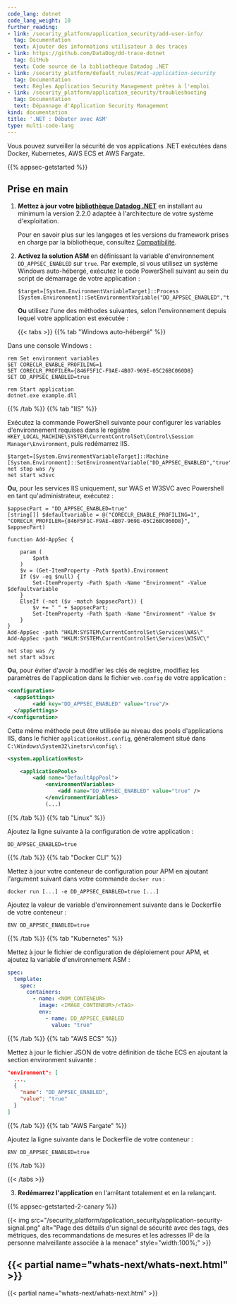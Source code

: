 ```yaml
---
code_lang: dotnet
code_lang_weight: 10
further_reading:
- link: /security_platform/application_security/add-user-info/
  tag: Documentation
  text: Ajouter des informations utilisateur à des traces
- link: https://github.com/DataDog/dd-trace-dotnet
  tag: GitHub
  text: Code source de la bibliothèque Datadog .NET
- link: /security_platform/default_rules/#cat-application-security
  tag: Documentation
  text: Règles Application Security Management prêtes à l'emploi
- link: /security_platform/application_security/troubleshooting
  tag: Documentation
  text: Dépannage d'Application Security Management
kind: documentation
title: '.NET : Débuter avec ASM'
type: multi-code-lang
---
```


Vous pouvez surveiller la sécurité de vos applications .NET exécutées dans Docker, Kubernetes, AWS ECS et AWS Fargate. 

{{% appsec-getstarted %}}

## Prise en main

1. **Mettez à jour votre [bibliothèque Datadog .NET][1]** en installant au minimum la version 2.2.0 adaptée à l'architecture de votre système d'exploitation.

   Pour en savoir plus sur les langages et les versions du framework prises en charge par la bibliothèque, consultez [Compatibilité][2].

2. **Activez la solution ASM** en définissant la variable d'environnement `DD_APPSEC_ENABLED` sur `true`. Par exemple, si vous utilisez un système Windows auto-hébergé, exécutez le code PowerShell suivant au sein du script de démarrage de votre application :
   ```
   $target=[System.EnvironmentVariableTarget]::Process
   [System.Environment]::SetEnvironmentVariable("DD_APPSEC_ENABLED","true",$target)
   ```

   **Ou** utilisez l'une des méthodes suivantes, selon l'environnement depuis lequel votre application est exécutée :

   {{< tabs >}}
{{% tab "Windows auto-hébergé" %}}

Dans une console Windows : 

```
rem Set environment variables
SET CORECLR_ENABLE_PROFILING=1
SET CORECLR_PROFILER={846F5F1C-F9AE-4B07-969E-05C26BC060D8}
SET DD_APPSEC_ENABLED=true

rem Start application
dotnet.exe example.dll
```

{{% /tab %}}
{{% tab "IIS" %}}

Exécutez la commande PowerShell suivante pour configurer les variables d'environnement requises dans le registre `HKEY_LOCAL_MACHINE\SYSTEM\CurrentControlSet\Control\Session Manager\Environment`, puis redémarrez IIS.
```
$target=[System.EnvironmentVariableTarget]::Machine
[System.Environment]::SetEnvironmentVariable("DD_APPSEC_ENABLED","true",$target)
net stop was /y
net start w3svc
```

**Ou**, pour les services IIS uniquement, sur WAS et W3SVC avec Powershell en tant qu'administrateur, exécutez :

```
$appsecPart = "DD_APPSEC_ENABLED=true"
[string[]] $defaultvariable = @("CORECLR_ENABLE_PROFILING=1", "CORECLR_PROFILER={846F5F1C-F9AE-4B07-969E-05C26BC060D8}", $appsecPart)

function Add-AppSec {

    param (
        $path
    )
    $v = (Get-ItemProperty -Path $path).Environment
    If ($v -eq $null) {
        Set-ItemProperty -Path $path -Name "Environment" -Value $defaultvariable
    }
    ElseIf (-not ($v -match $appsecPart)) {
        $v += " " + $appsecPart;
        Set-ItemProperty -Path $path -Name "Environment" -Value $v
    }
}
Add-AppSec -path "HKLM:SYSTEM\CurrentControlSet\Services\WAS\"
Add-AppSec -path "HKLM:SYSTEM\CurrentControlSet\Services\W3SVC\"

net stop was /y
net start w3svc
```

**Ou**, pour éviter d'avoir à modifier les clés de registre, modifiez les paramètres de l'application dans le fichier `web.config` de votre application : 
```xml
<configuration>
  <appSettings>
        <add key="DD_APPSEC_ENABLED" value="true"/>
  </appSettings>
</configuration>
```

Cette même méthode peut être utilisée au niveau des pools d'applications IIS, dans le fichier `applicationHost.config`, généralement situé dans `C:\Windows\System32\inetsrv\config\` : 
```xml
<system.applicationHost>

    <applicationPools>
        <add name="DefaultAppPool">
            <environmentVariables>
                <add name="DD_APPSEC_ENABLED" value="true" />
            </environmentVariables>
            (...)
```

{{% /tab %}}
{{% tab "Linux" %}}

Ajoutez la ligne suivante à la configuration de votre application :
```shell
DD_APPSEC_ENABLED=true
```
{{% /tab %}}
{{% tab "Docker CLI" %}}

Mettez à jour votre conteneur de configuration pour APM en ajoutant l'argument suivant dans votre commande `docker run` : 

```shell
docker run [...] -e DD_APPSEC_ENABLED=true [...] 
```


Ajoutez la valeur de variable d'environnement suivante dans le Dockerfile de votre conteneur :

```shell
ENV DD_APPSEC_ENABLED=true
```

{{% /tab %}}
{{% tab "Kubernetes" %}}

Mettez à jour le fichier de configuration de déploiement pour APM, et ajoutez la variable d'environnement ASM :

```yaml
spec:
  template:
    spec:
      containers:
        - name: <NOM_CONTENEUR>
          image: <IMAGE_CONTENEUR>/<TAG>
          env:
            - name: DD_APPSEC_ENABLED
              value: "true"
```

{{% /tab %}}
{{% tab "AWS ECS" %}}

Mettez à jour le fichier JSON de votre définition de tâche ECS en ajoutant la section environment suivante :

```json
"environment": [
  ...,
  {
    "name": "DD_APPSEC_ENABLED",
    "value": "true"
  }
]
```

{{% /tab %}}
{{% tab "AWS Fargate" %}}

Ajoutez la ligne suivante dans le Dockerfile de votre conteneur :
```shell
ENV DD_APPSEC_ENABLED=true
```

{{% /tab %}}

{{< /tabs >}}

3. **Redémarrez l'application** en l'arrêtant totalement et en la relançant.

{{% appsec-getstarted-2-canary %}}

{{< img src="/security_platform/application_security/application-security-signal.png" alt="Page des détails d'un signal de sécurité avec des tags, des métriques, des recommandations de mesures et les adresses IP de la personne malveillante associée à la menace" style="width:100%;" >}}

## {{< partial name="whats-next/whats-next.html" >}}

{{< partial name="whats-next/whats-next.html" >}}

[1]: https://github.com/DataDog/dd-trace-dotnet/releases/latest
[2]: /fr/security_platform/application_security/setup_and_configure/?code-lang=dotnet#compatibility